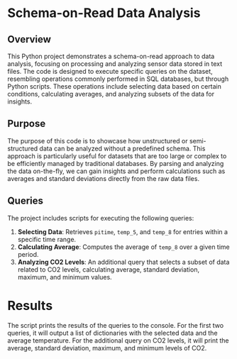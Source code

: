 # Schema-on-Read Data Analysis

## Overview

This Python project demonstrates a schema-on-read approach to data analysis, focusing on processing and analyzing sensor data stored in text files. The code is designed to execute specific queries on the dataset, resembling operations commonly performed in SQL databases, but through Python scripts. These operations include selecting data based on certain conditions, calculating averages, and analyzing subsets of the data for insights.

## Purpose

The purpose of this code is to showcase how unstructured or semi-structured data can be analyzed without a predefined schema. This approach is particularly useful for datasets that are too large or complex to be efficiently managed by traditional databases. By parsing and analyzing the data on-the-fly, we can gain insights and perform calculations such as averages and standard deviations directly from the raw data files.

## Queries

The project includes scripts for executing the following queries:

1. **Selecting Data**: Retrieves `pitime`, `temp_5`, and `temp_8` for entries within a specific time range.
2. **Calculating Average**: Computes the average of `temp_8` over a given time period.
3. **Analyzing CO2 Levels**: An additional query that selects a subset of data related to CO2 levels, calculating average, standard deviation, maximum, and minimum values.


# Results

The script prints the results of the queries to the console. For the first two queries, it will output a list of dictionaries with the selected data and the average temperature. For the additional query on CO2 levels, it will print the average, standard deviation, maximum, and minimum levels of CO2.
